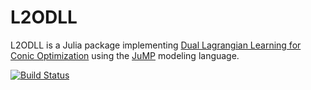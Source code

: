 # L2ODLL

L2ODLL is a Julia package implementing [Dual Lagrangian Learning for Conic Optimization](https://arxiv.org/pdf/2402.03086) using the [JuMP](https://github.com/jump-dev/JuMP.jl) modeling language.


[![Build Status](https://github.com/LearningToOptimize/L2ODLL.jl/actions/workflows/CI.yml/badge.svg?branch=main)](https://github.com/LearningToOptimize/L2ODLL.jl/actions/workflows/CI.yml?query=branch%3Amain)